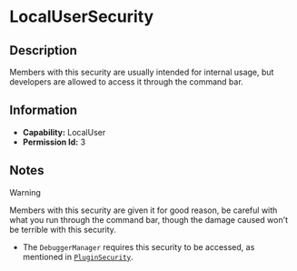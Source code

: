 # LocalUserSecurity

## Description
Members with this security are usually intended for internal usage, but developers are allowed to access it through the command bar.

## Information
- **Capability:** LocalUser
- **Permission Id:** 3

## Notes
> [!WARNING]
> Members with this security are given it for good reason, be careful with what you run through the command bar, though the damage caused won't be terrible with this security.
- The `DebuggerManager` requires this security to be accessed, as mentioned in [`PluginSecurity`](1%20-%20PluginSecurity.md).
